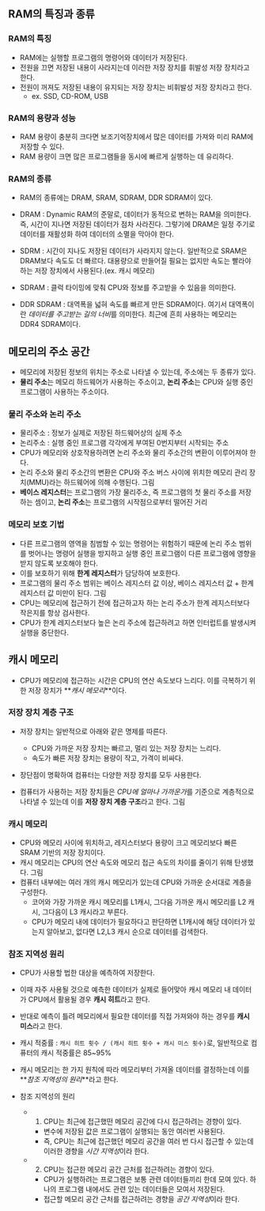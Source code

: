 ## RAM의 특징과 종류

### RAM의 특징

- RAM에는 실행할 프로그램의 명령어와 데이터가 저장된다.
- 전원을 끄면 저장된 내용이 사라지는데 이러한 저장 장치를 휘발성 저장 장치라고 한다.
- 전원이 꺼져도 저장된 내용이 유지되는 저장 장치는 비휘발성 저장 장치라고 한다.
  - ex. SSD, CD-ROM, USB

### RAM의 용량과 성능

- RAM 용량이 충분히 크다면 보조기억장치에서 많은 데이터를 가져와 미리 RAM에 저장할 수 있다.
- RAM 용량이 크면 많은 프로그램들을 동시에 빠르게 실행하는 데 유리하다.

### RAM의 종류

- RAM의 종류에는 DRAM, SRAM, SDRAM, DDR SDRAM이 있다.

- DRAM : Dynamic RAM의 준말로, 데이터가 동적으로 변하는 RAM을 의미한다. 즉, 시간이 지나면 저장된 데이터가 점차 사라진다. 그렇기에 DRAM은 일정 주기로 데이터를 재활성화 하여 데이터의 소멸을 막아야 한다.
- SDRM : 시간이 지나도 저장된 데이터가 사라지지 않는다. 일반적으로 SRAM은 DRAM보다 속도도 더 빠르다. 대용량으로 만들어질 필요는 없지만 속도는 빨라야 하는 저장 장치에서 사용된다.(ex. 캐시 메모리)
- SDRAM : 클럭 타이밍에 맞춰 CPU와 정보를 주고받을 수 있음을 의미한다.
- DDR SDRAM : 대역폭을 넓혀 속도를 빠르게 만든 SDRAM이다. 여기서 대역폭이란 *데이터를 주고받는 길의 너비*를 의미한다. 최근에 흔희 사용하는 메모리는 DDR4 SDRAM이다.

## 메모리의 주소 공간

- 메모리에 저장된 정보의 위치는 주소로 나타낼 수 있는데, 주소에는 두 종류가 있다.
- **물리 주소**는 메모리 하드웨어가 사용하는 주소이고, **논리 주소**는 CPU와 실행 중인 프로그램이 사용하는 주소이다.

### 물리 주소와 논리 주소

- 물리주소 : 정보가 실제로 저장된 하드웨어상의 실제 주소
- 논리주소 : 실행 중인 프로그램 각각에게 부여된 0번지부터 시작되는 주소
- CPU가 메모리와 상호작용하려면 논리 주소와 물리 주소간의 변환이 이루어져야 한다.
- 논리 주소와 물리 주소간의 변환은 CPU와 주소 버스 사이에 위치한 메모리 관리 장치(MMU)라는 하드웨어에 의해 수행된다.
  그림
- **베이스 레지스터**는 프로그램의 가장 물리주소, 즉 프로그램의 첫 물리 주소를 저장하는 셈이고, **논리 주소**는 프로그램의 시작점으로부터 떨어진 거리

### 메모리 보호 기법

- 다른 프로그램의 영역을 침범할 수 있는 명령어는 위험하기 때문에 논리 주소 범위를 벗어나는 명령어 실행을 방지하고 실행 중인 프로그램이 다른 프로그램에 영향을 받지 않도록 보호해야 한다.
- 이를 보호하기 위해 **한계 레지스터**가 담당하여 보호한다.
- 프로그램의 물리 주소 범위는 베이스 레지스터 값 이상, 베이스 레지스터 값 + 한계 레지스터 값 미만이 된다.
  그림
- CPU는 메모리에 접근하기 전에 접근하고자 하는 논리 주소가 한계 레지스터보다 작은지를 항상 검사한다.
- CPU가 한계 레지스터보다 높은 논리 주소에 접근하려고 하면 인터럽트를 발생시켜 실행을 중단한다.

## 캐시 메모리

- CPU가 메모리에 접근하는 시간은 CPU의 연산 속도보다 느리다. 이를 극복하기 위한 저장 장치가 **_캐시 메모리_**이다.

### 저장 장치 계층 구조

- 저장 장치는 일반적으로 아래와 같은 명제를 따른다.

  - CPU와 가까운 저장 장치는 빠르고, 멀리 있는 저장 장치는 느리다.
  - 속도가 빠른 저장 장치는 용량이 작고, 가격이 비싸다.

- 장단점이 명확하여 컴퓨터는 다양한 저장 장치를 모두 사용한다.
- 컴퓨터가 사용하는 저장 장치들은 *CPU에 얼마나 가까운가*를 기준으로 계층적으로 나타낼 수 있는데 이를 **저장 장치 계층 구조**라고 한다.
  그림

### 캐시 메모리

- CPU와 메모리 사이에 위치하고, 레지스터보다 용량이 크고 메모리보다 빠른 SRAM 기반의 저장 장치이다.
- 캐시 메모리는 CPU의 연산 속도와 메모리 접근 속도의 차이를 줄이기 위해 탄생했다.
  그림
- 컴퓨터 내부에는 여러 개의 캐시 메모리가 있는데 CPU와 가까운 순서대로 계층을 구성한다.
  - 코어와 가장 가까운 캐시 메모리를 L1캐시, 그다음 가까운 캐시 메모리를 L2 캐시, 그다음이 L3 캐시라고 부른다.
  - CPU가 메모리 내에 데이터가 필요하다고 판단하면 L1캐시에 해당 데이터가 있는지 알아보고, 없다면 L2,L3 캐시 순으로 데이터를 검색한다.

### 참조 지역성 원리

- CPU가 사용할 법한 대상을 예측하여 저장한다.
- 이때 자주 사용될 것으로 예측한 데이터가 실제로 들어맞아 캐시 메모리 내 데이터가 CPU에서 활용될 경우 **캐시 히트**라고 한다.
- 반대로 예측이 틀려 메모리에서 필요한 데이터를 직접 가져와야 하는 경우를 **캐시 미스**라고 한다.
- 캐시 적중률 : `캐시 히트 횟수 / (캐시 히트 횟수 + 캐시 미스 횟수)`로, 일반적으로 컴퓨터의 캐시 적중률은 85~95%

- 캐시 메모리는 한 가지 원칙에 따라 메모리부터 가져올 데이터를 결정하는데 이를 **_참조 지역성의 원리_**라고 한다.
- 참조 지역성의 원리
  - 1. CPU는 최근에 접근했떤 메모리 공간에 다시 접근하려는 경향이 있다.
    - 변수에 저장된 값은 프로그램이 실행되는 동안 여러번 사용된다.
    - 즉, CPU는 최근에 접근했던 메모리 공간을 여러 번 다시 접근할 수 있는데 이러한 경향을 *시간 지역성*이라 한다.
  - 2. CPU는 접근한 메모리 공간 근처를 접근하려는 경향이 있다.
    - CPU가 실행하려는 프로그램은 보통 관련 데이터들끼리 한데 모여 있다. 하나의 프로그램 내에서도 관련 있는 데이터들은 모여서 저장된다.
    - 접근할 메모리 공간 근처를 접근하려는 경향을 *공간 지역성*이라 한다.

